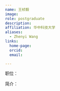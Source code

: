 ```yaml
---
name: 王桢毅
image: 
role: postgraduate
description: 
affiliation: 华中科技大学
aliases:
  - Zhenyi Wang
links:
  home-page: 
  orcid: 
  email: 

---
```


职位：

简介：
